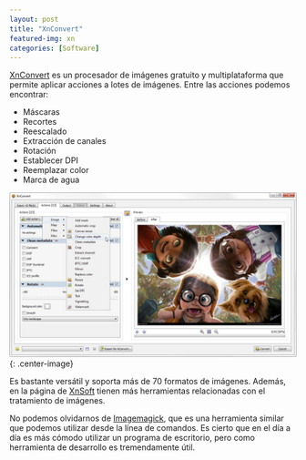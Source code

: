 ```yaml
---
layout: post
title: "XnConvert"
featured-img: xn
categories: [Software]
---
```


[XnConvert](https://www.xnview.com/en/xnconvert/) es un procesador de imágenes gratuito y multiplataforma que permite aplicar acciones a lotes de imágenes. Entre las acciones podemos encontrar:

 - Máscaras
 - Recortes
 - Reescalado
 - Extracción de canales
 - Rotación
 - Establecer DPI
 - Reemplazar color
 - Marca de agua

![XN Screenshot](/assets/img/posts/xn-screenshot.jpg){: .center-image}

Es bastante versátil y soporta más de 70 formatos de imágenes. Además, en la página de [XnSoft](https://www.xnview.com/en/) tienen más herramientas relacionadas con el tratamiento de imágenes.

No podemos olvidarnos de [Imagemagick](https://www.imagemagick.org/script/index.php), que es una herramienta similar que podemos utilizar desde la línea de comandos. Es cierto que en el día a día es más cómodo utilizar un programa de escritorio, pero como herramienta de desarrollo es tremendamente útil.
